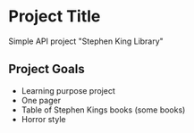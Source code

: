 # Project Title

Simple API project "Stephen King Library"

## Project Goals

- Learning purpose project
- One pager
- Table of Stephen Kings books (some books)
- Horror style